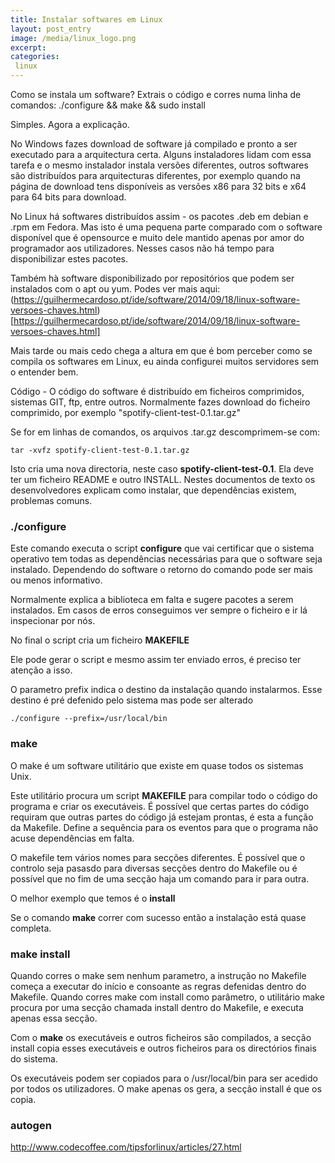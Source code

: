```yaml
---
title: Instalar softwares em Linux
layout: post_entry
image: /media/linux_logo.png
excerpt: 
categories:
 linux
---
```


Como se instala um software? Extrais o código e corres numa linha de comandos: ./configure && make && sudo install

Simples. Agora a explicação.

No Windows fazes download de software já compilado e pronto a ser executado para a arquitectura certa. Alguns instaladores lidam com essa tarefa e o mesmo instalador instala versões diferentes, outros softwares são distribuídos para arquitecturas diferentes, por exemplo quando na página de download tens disponíveis as versões x86 para 32 bits e x64 para 64 bits para download.

No Linux há softwares distribuídos assim - os pacotes .deb em debian e .rpm em Fedora. Mas isto é uma pequena parte comparado com o software disponível que é opensource e muito dele mantido apenas por amor do programador aos utilizadores. Nesses casos não há tempo para disponibilizar estes pacotes.

Também hà software disponibilizado por repositórios que podem ser instalados com o apt ou yum. Podes ver mais aqui: (https://guilhermecardoso.pt/ide/software/2014/09/18/linux-software-versoes-chaves.html)[https://guilhermecardoso.pt/ide/software/2014/09/18/linux-software-versoes-chaves.html]

Mais tarde ou mais cedo chega a altura em que é bom perceber como se compila os softwares em Linux, eu ainda configurei muitos servidores sem o entender bem.

Código - O código do software é distribuído em ficheiros comprimidos, sistemas GIT, ftp, entre outros. Normalmente fazes download do ficheiro comprimido, por exemplo "spotify-client-test-0.1.tar.gz"

Se for em linhas de comandos, os arquivos .tar.gz descomprimem-se com:

	tar -xvfz spotify-client-test-0.1.tar.gz

Isto cria uma nova directoria, neste caso **spotify-client-test-0.1**. Ela deve ter um ficheiro README e outro INSTALL. Nestes documentos de texto os desenvolvedores explicam como instalar, que dependências existem, problemas comuns. 

### ./configure

Este comando executa o script **configure** que vai certificar que o sistema operativo tem todas as dependências necessárias para que o software seja instalado. Dependendo do software o retorno do comando pode ser mais ou menos informativo.

Normalmente explica a biblioteca em falta e sugere pacotes a serem instalados. Em casos de erros conseguimos ver sempre o ficheiro e ir lá inspecionar por nós.

No final o script cria um ficheiro **MAKEFILE**

Ele pode gerar o script e mesmo assim ter enviado erros, é preciso ter atenção a isso. 

O parametro prefix indica o destino da instalação quando instalarmos. Esse destino é pré defenido pelo sistema mas pode ser alterado

	./configure --prefix=/usr/local/bin

### make

O make é um software utilitário que existe em quase todos os sistemas Unix.

Este utilitário procura um script **MAKEFILE** para compilar todo o código do programa e criar os executáveis. É possível que certas partes do código requiram que outras partes do código já estejam prontas, é esta a função da Makefile. Define a sequência para os eventos para que o programa não acuse dependências em falta.

O makefile tem vários nomes para secções diferentes. É possível que o controlo seja pasasdo para diversas secções dentro do Makefile ou é possível que no fim de uma secção haja um comando para ir para outra.

O melhor exemplo que temos é o **install**

Se o comando **make** correr com sucesso então a instalação está quase completa.

### make install

Quando corres o make sem nenhum parametro, a instrução no Makefile começa a executar do início e consoante as regras defenidas dentro do Makefile. Quando corres make com install como parâmetro, o utilitário make procura por uma secção chamada install dentro do Makefile, e executa apenas essa secção.

Com o **make** os executáveis e outros ficheiros são compilados, a secção install copia esses executáveis e outros ficheiros para os directórios finais do sistema.

Os executáveis podem ser copiados para o /usr/local/bin para ser acedido por todos os utilizadores. O make apenas os gera, a secção install é que os copia.


### autogen


http://www.codecoffee.com/tipsforlinux/articles/27.html


